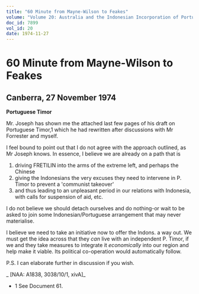 ```yaml
---
title: "60 Minute from Mayne-Wilson to Feakes"
volume: "Volume 20: Australia and the Indonesian Incorporation of Portuguese Timor, 1974-1976"
doc_id: 7899
vol_id: 20
date: 1974-11-27
---
```


# 60 Minute from Mayne-Wilson to Feakes

## Canberra, 27 November 1974

**Portuguese Timor**

Mr. Joseph has shown me the attached last few pages of his draft on Portuguese Timor,1 which he had rewritten after discussions with Mr Forrester and myself.

I feel bound to point out that I do not agree with the approach outlined, as Mr Joseph knows. In essence, I believe we are already on a path that is

  1. driving FRETILIN into the arms of the extreme left, and perhaps the Chinese
  2. giving the Indonesians the very excuses they need to intervene in P. Timor to prevent a 'communist takeover'
  3. and thus leading to an unpleasant period in our relations with Indonesia, with calls for suspension of aid, etc.



I do not believe we should detach ourselves and do nothing-or wait to be asked to join some Indonesian/Portuguese arrangement that may never materialise.

I believe we need to take an initiative now to offer the Indons. a way out. We must get the idea across that they _can_ live with an independent P. Timor, if we and they take measures to integrate it _economically_ into our region and help make it viable. Its political co-operation would automatically follow.

P.S. I can elaborate further in discussion if you wish.

_ [NAA: A1838, 3038/10/1, xivA]_

  * 1 See Document 61.


